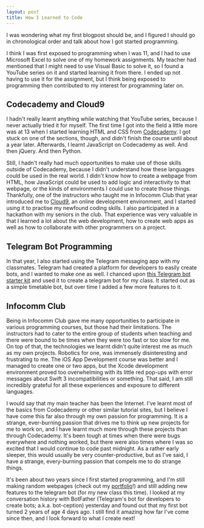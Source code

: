 ```yaml
---
layout: post
title: How I Learned to Code
---
```


I was wondering what my first blogpost should be, and I figured I should go in chronological order and talk about how I got started programming.

I think I was first exposed to programming when I was 11, and I had to use Microsoft Excel to solve one of my homework assignments. My teacher had mentioned that I might need to use Visual Basic to solve it, so I found a YouTube series on it and started learning it from there. I ended up not having to use it for the assignment, but I think being exposed to programming then contributed to my interest for programming later on.


## Codecademy and Cloud9

I hadn't really learnt anything while watching that YouTube series, because I never actually tried it for myself. The first time I got into the field a little more was at 13 when I started learning HTML and CSS from [Codecademy](https://www.codecademy.com/learn/). I got stuck on one of the sections, though, and didn't finish the course until about a year later. Afterwards, I learnt JavaScript on Codecademy as well. And then jQuery. And then Python.

Still, I hadn't really had much opportunities to make use of those skills outside of Codecademy, because I didn't  understand how these languages could be used in the real world. I didn't know how to create a webpage from HTML, how JavaScript could be used to add logic and interactivity to that webpage, or the kinds of environments I could use to create those things. Thankfully, one of the instructors who taught me in Infocomm Club that year introduced me to [Cloud9](https://c9.io/), an online development environment, and I started using it to practise my newfound coding skills. I also participated in a hackathon with my seniors in the club. That experience was very valuable in that I learned a lot about the web development, how to create web apps as well as how to collaborate with other programmers on a project.


## Telegram Bot Programming

In that year, I also started using the Telegram messaging app with my classmates. Telegram had created a platform for developers to easily create bots, and I wanted to make one as well. I chanced upon [this Telegram bot starter kit](https://github.com/yukuku/telebot) and used it to create a telegram bot for my class. It started out as a simple timetable bot, but over time I added a few more features to it.


## Infocomm Club

Being in Infocomm Club gave me many opportunities to participate in various programming courses, but those had their limitations. The instructors had to cater to the entire group of students when teaching and there were bound to be times when they were too fast or too slow for me. On top of that, the technologies we learnt didn't quite interest me as much as my own projects. Robotics for one, was immensely disinteresting and frustrating to me. The iOS App Development course was better and I managed to create one or two apps, but the Xcode development environment proved too overwhelming with its little red pop-ups with error messages about Swift 3 incompatibilities or something. That said, I am still incredibly grateful for all these experiences and exposure to different languages.

I would say that my main teacher has been the Internet. I've learnt most of the basics from Codecademy or other similar tutorial sites, but I believe I have come this far also through my own passion for programming. It is a strange, ever-burning passion that drives me to think up new projects for me to work on, and I have learnt much more through these projects than through Codecademy. It's been tough at times when there were bugs everywhere and nothing worked, but there were also times where I was so excited that I would continue to code past midnight. As a rather early sleeper, this would usually be very counter-productive, but as I've said, I have a strange, every-burning passion that compels me to do strange things.

It's been about two years since I first started programming, and I'm still making random webpages (check out my [portfolio](https://xlzior.github.io/portfolio/)!) and still adding new features to the telegram bot (for my new class this time). I looked at my conversation history with BotFather (Telegram's bot for developers to create bots; a.k.a. bot-ception) yesterday and found out that my first bot turned 2 years of age 4 days ago. I still find it amazing how far I've come since then, and I look forward to what I create next!